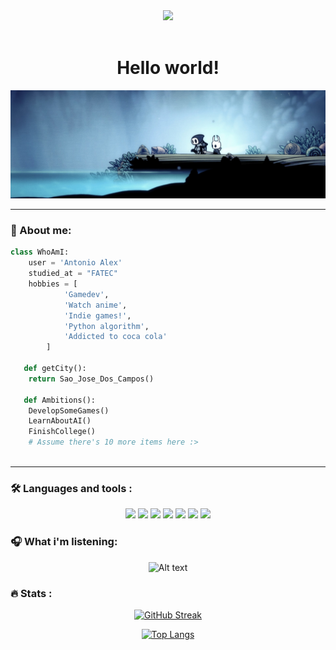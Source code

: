 <div id="header" align="center">
  <img src="https://media.giphy.com/media/cNMvigKJK2fVfEHtDh/giphy.gif" width="128"/>
</div>
<div id="badges" align="center">

  <img src="https://komarev.com/ghpvc/?username=Nepoun&style=flat-square&color=blue" alt=""/>
  
</div>

<h1 align="center">
  Hello world!
</h1>
<div align="center">
  <img src="media/banner.jpg"/>
</div>

---
### 💜 About me:

```py
class WhoAmI:
	user = 'Antonio Alex'
   	studied_at = "FATEC"
   	hobbies = [
            'Gamedev',
            'Watch anime',
            'Indie games!',
            'Python algorithm',
            'Addicted to coca cola'
        ]
   
   def getCity():
   	return Sao_Jose_Dos_Campos()
   
   def Ambitions():
   	DevelopSomeGames()
   	LearnAboutAI()
   	FinishCollege()
   	# Assume there's 10 more items here :>
   
```

---

### :hammer_and_wrench: Languages and tools :

  
<div align="center">
  <img src="https://img.shields.io/badge/C%23-239120?style=for-the-badge&logo=c-sharp&logoColor=white"/> 
  <img src="https://img.shields.io/badge/Python-3776AB?style=for-the-badge&logo=python&logoColor=white"/> 
  <img src="https://img.shields.io/badge/HTML5-E34F26?style=for-the-badge&logo=html5&logoColor=white"/>
  <img src="https://img.shields.io/badge/CSS3-1572B6?style=for-the-badge&logo=css3&logoColor=white"/>
  <img src="https://img.shields.io/badge/PHP-777BB4?style=for-the-badge&logo=php&logoColor=white"/>
  <img src="https://img.shields.io/badge/MySQL-00000F?style=for-the-badge&logo=mysql&logoColor=white"/>
  <img src="https://img.shields.io/badge/Unity-100000?style=for-the-badge&logo=unity&logoColor=white"/>
</div>

### 🎧 What i'm listening:
<div align="center">
 
  ![Alt text](https://spotify-recently-played-readme.vercel.app/api?user=dtetr3zyg65joryz00wkcvs94)

</div>

### 🔥 Stats :
<div align="center">
  
[![GitHub Streak](http://github-readme-streak-stats.herokuapp.com?user=Nepoun&theme=dark&background=000000)](https://git.io/streak-stats)


[![Top Langs](https://github-readme-stats.vercel.app/api/top-langs/?username=Nepoun&layout=compact&theme=vision-friendly-dark)](https://github.com/anuraghazra/github-readme-stats)
</div>
